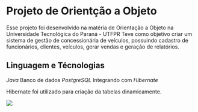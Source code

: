 # Projeto de Orientção a Objeto
Esse projeto foi desenvolvido na matéria de Orientação a Objeto na Universidade Tecnológica do Paraná - UTFPR
Teve como objetivo criar um sistema de gestão de concessionária de veículos, possuindo cadastro de funcionários, clientes, veículos, gerar vendas e geração de relatórios.

## Linguagem e Técnologias
*Java*
Banco de dados *PostgreSQL*
Integrando com *Hibernate*

Hibernate foi utilizado para criação da tabelas dinamicamente.

<img src="C:\Users\arthu\OneDrive\Área de Trabalho\tables.png">
